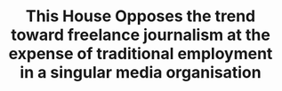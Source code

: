 ---
title: "This House Opposes the trend toward freelance journalism at the expense of traditional employment in a singular media organisation"
infoslide: ""
round: "Round 8"
weight: 8
videos: ['yDGnBaNBfj0']
tags: []
layout: "motion"
categories: ["motions"]
---